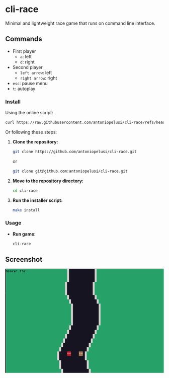 # **cli-race**

Minimal and lightweight race game that runs on command line interface.

## **Commands**

- First player
	- `a`: left
	- `d`: right
- Second player
	- `left arrow`: left
	- `right arrow`: right
- `esc`: pause menu
- `t`: autoplay

### **Install**

Using the online script:
```sh
curl https://raw.githubusercontent.com/antoniopelusi/cli-race/refs/heads/main/install.sh | bash
```

Or following these steps:

1. **Clone the repository:**
   ```sh
   git clone https://github.com/antoniopelusi/cli-race.git
   ```

   or

   ```sh
   git clone git@github.com:antoniopelusi/cli-race.git
   ```

2. **Move to the repository directory:**
    ```sh
    cd cli-race
    ```

3. **Run the installer script:**
    ```sh
    make install
    ```

### **Usage**

- **Run game:**
    ```sh
    cli-race
    ```


## Screenshot

![](screenshot.png)
